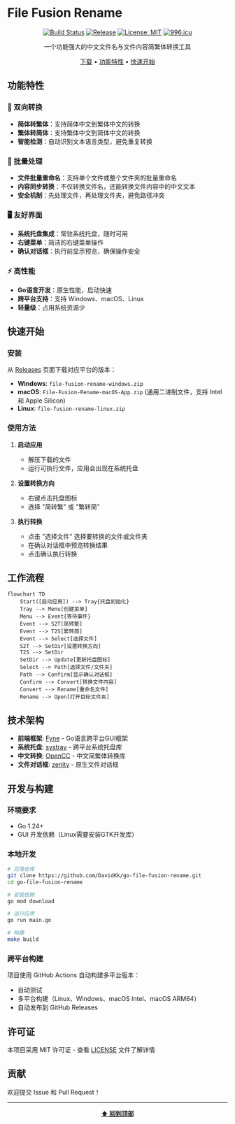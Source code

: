 # File Fusion Rename

<div align="center">

[![Build Status](https://github.com/DavidKk/go-file-fusion-rename/workflows/Build%20and%20Release%20Go%20GUI%20App/badge.svg)](https://github.com/DavidKk/go-file-fusion-rename/actions)
[![Release](https://img.shields.io/github/v/release/DavidKk/go-file-fusion-rename?include_prereleases)](https://github.com/DavidKk/go-file-fusion-rename/releases)
[![License: MIT](https://img.shields.io/badge/License-MIT-yellow.svg)](https://opensource.org/licenses/MIT)
[![996.icu](https://img.shields.io/badge/link-996.icu-red.svg)](https://996.icu)

一个功能强大的中文文件名与文件内容简繁体转换工具

[下载](https://github.com/DavidKk/go-file-fusion-rename/releases) • [功能特性](#功能特性) • [快速开始](#快速开始)

</div>

## 功能特性

### 🔄 双向转换
- **简体转繁体**：支持简体中文到繁体中文的转换
- **繁体转简体**：支持繁体中文到简体中文的转换
- **智能检测**：自动识别文本语言类型，避免重复转换

### 📂 批量处理
- **文件批量重命名**：支持单个文件或整个文件夹的批量重命名
- **内容同步转换**：不仅转换文件名，还能转换文件内容中的中文文本
- **安全机制**：先处理文件，再处理文件夹，避免路径冲突

### 🖥️ 友好界面
- **系统托盘集成**：常驻系统托盘，随时可用
- **右键菜单**：简洁的右键菜单操作
- **确认对话框**：执行前显示预览，确保操作安全

### ⚡ 高性能
- **Go语言开发**：原生性能，启动快速
- **跨平台支持**：支持 Windows、macOS、Linux
- **轻量级**：占用系统资源少

## 快速开始

### 安装

从 [Releases](https://github.com/DavidKk/go-file-fusion-rename/releases) 页面下载对应平台的版本：

- **Windows**: `file-fusion-rename-windows.zip`
- **macOS**: `File-Fusion-Rename-macOS-App.zip` (通用二进制文件，支持 Intel 和 Apple Silicon)
- **Linux**: `file-fusion-rename-linux.zip`

### 使用方法

1. **启动应用**
   - 解压下载的文件
   - 运行可执行文件，应用会出现在系统托盘

2. **设置转换方向**
   - 右键点击托盘图标
   - 选择 "简转繁" 或 "繁转简"

3. **执行转换**
   - 点击 "选择文件" 选择要转换的文件或文件夹
   - 在确认对话框中预览转换结果
   - 点击确认执行转换

## 工作流程

```mermaid
flowchart TD
    Start([启动应用]) --> Tray{托盘初始化}
    Tray --> Menu[创建菜单]
    Menu --> Event{等待事件}
    Event --> S2T[简转繁]
    Event --> T2S[繁转简]
    Event --> Select[选择文件]
    S2T --> SetDir[设置转换方向]
    T2S --> SetDir
    SetDir --> Update[更新托盘图标]
    Select --> Path[选择文件/文件夹]
    Path --> Confirm[显示确认对话框]
    Confirm --> Convert[转换文件内容]
    Convert --> Rename[重命名文件]
    Rename --> Open[打开目标文件夹]
```

## 技术架构

- **前端框架**: [Fyne](https://fyne.io/) - Go语言跨平台GUI框架
- **系统托盘**: [systray](https://github.com/getlantern/systray) - 跨平台系统托盘库
- **中文转换**: [OpenCC](https://github.com/longbridgeapp/opencc) - 中文简繁体转换库
- **文件对话框**: [zenity](https://github.com/ncruces/zenity) - 原生文件对话框

## 开发与构建

### 环境要求

- Go 1.24+
- GUI 开发依赖（Linux需要安装GTK开发库）

### 本地开发

```bash
# 克隆仓库
git clone https://github.com/DavidKk/go-file-fusion-rename.git
cd go-file-fusion-rename

# 安装依赖
go mod download

# 运行应用
go run main.go

# 构建
make build
```

### 跨平台构建

项目使用 GitHub Actions 自动构建多平台版本：
- 自动测试
- 多平台构建（Linux、Windows、macOS Intel、macOS ARM64）
- 自动发布到 GitHub Releases

## 许可证

本项目采用 MIT 许可证 - 查看 [LICENSE](LICENSE) 文件了解详情

## 贡献

欢迎提交 Issue 和 Pull Request！

---

<div align="center">

**[⬆ 回到顶部](#file-fusion-rename)**

</div>